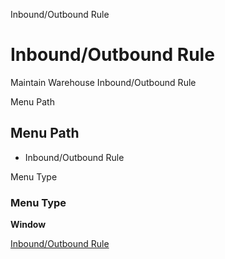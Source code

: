 
Inbound/Outbound Rule
# Inbound/Outbound Rule


Maintain Warehouse Inbound/Outbound Rule

Menu Path
## Menu Path



- Inbound/Outbound Rule

Menu Type
### Menu Type

**Window**


[Inbound/Outbound Rule](functional-guide/window/window-inboundoutbound-rule.md)